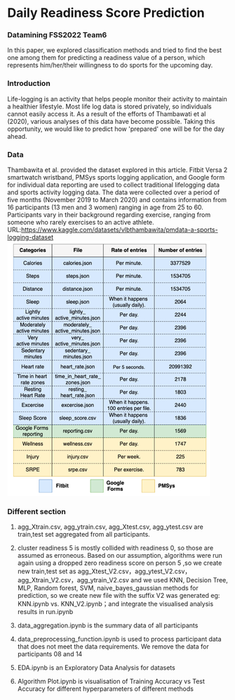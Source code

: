 # Daily Readiness Score Prediction

### Datamining FSS2022 Team6
In this paper, we explored classification methods and tried to find the best one among them for predicting a readiness value of a person, which represents him/her/their willingness to do sports for the upcoming day.
### Introduction
Life-logging is an activity that helps people monitor their activity to maintain a healthier lifestyle. Most life log data is stored privately, so individuals cannot easily access it. As a result of the efforts of Thambawati et al (2020), various analyses of this data have become possible. Taking this opportunity, we would like to predict how 'prepared' one will be for the day ahead.
### Data
Thambawita et al. provided the dataset explored in this article. Fitbit Versa 2 smartwatch wristband, PMSys sports logging application, and Google form for individual data reporting are used to collect traditional lifelogging data and sports activity logging data. The data were collected over a period of five months (November 2019 to March 2020) and contains information from 16 participants (13 men and 3 women) ranging in age from 25 to 60. Participants vary in their background regarding exercise, ranging from someone who rarely exercises to an active athlete.
URL:https://www.kaggle.com/datasets/vlbthambawita/pmdata-a-sports-logging-dataset
![image](https://github.com/kdkangg/Datamining/blob/main/structure.png)
### Different section
1. agg_Xtrain.csv, agg_ytrain.csv, agg_Xtest.csv, agg_ytest.csv are train,test set aggregated from all participants.

2. cluster readiness 5 is mostly collided with readiness 0, so those are assumed as erroneous. Based on our assumption, algorithms were run again using a dropped zero readiness score on person 5 ,so we create new train,test set as agg_Xtest_V2.csv，agg_ytest_V2.csv，agg_Xtrain_V2.csv，agg_ytrain_V2.csv and we used KNN, Decision Tree, MLP, Random forest, SVM, naive_bayes_gaussian methods for prediction, so we create new file with the suffix V2 was generated eg:  KNN.ipynb vs. KNN_V2.ipynb；and integrate the visualised analysis results in run.ipynb

3. data_aggregation.ipynb is the summary data of all participants

4. data_preprocessing_function.ipynb is used to process participant data that does not meet the data requirements. We remove the data for participants 08 and 14

7. EDA.ipynb is an Exploratory Data Analysis for datasets

8. Algorithm Plot.ipynb is visualisation of Training Accuracy vs Test Accuracy for different hyperparameters of different methods
